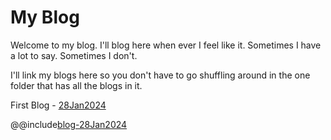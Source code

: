 # My Blog

Welcome to my blog. I'll blog here when ever I feel like it. Sometimes I have a lot to say. Sometimes I don't.

I'll link my blogs here so you don't have to go shuffling around in the one folder that has all the blogs in it.

First Blog - [28Jan2024](blogsByDate/blog-28Jan2024)

@@include[blog-28Jan2024](blogsByDate/blog-28Jan2024)
